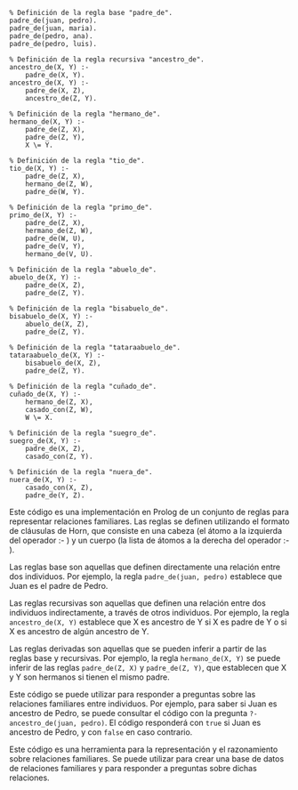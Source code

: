 ```
% Definición de la regla base "padre_de".
padre_de(juan, pedro).
padre_de(juan, maria).
padre_de(pedro, ana).
padre_de(pedro, luis).

% Definición de la regla recursiva "ancestro_de".
ancestro_de(X, Y) :-
    padre_de(X, Y).
ancestro_de(X, Y) :-
    padre_de(X, Z),
    ancestro_de(Z, Y).

% Definición de la regla "hermano_de".
hermano_de(X, Y) :-
    padre_de(Z, X),
    padre_de(Z, Y),
    X \= Y.

% Definición de la regla "tio_de".
tio_de(X, Y) :-
    padre_de(Z, X),
    hermano_de(Z, W),
    padre_de(W, Y).

% Definición de la regla "primo_de".
primo_de(X, Y) :-
    padre_de(Z, X),
    hermano_de(Z, W),
    padre_de(W, U),
    padre_de(V, Y),
    hermano_de(V, U).

% Definición de la regla "abuelo_de".
abuelo_de(X, Y) :-
    padre_de(X, Z),
    padre_de(Z, Y).

% Definición de la regla "bisabuelo_de".
bisabuelo_de(X, Y) :-
    abuelo_de(X, Z),
    padre_de(Z, Y).

% Definición de la regla "tataraabuelo_de".
tataraabuelo_de(X, Y) :-
    bisabuelo_de(X, Z),
    padre_de(Z, Y).

% Definición de la regla "cuñado_de".
cuñado_de(X, Y) :-
    hermano_de(Z, X),
    casado_con(Z, W),
    W \= X.

% Definición de la regla "suegro_de".
suegro_de(X, Y) :-
    padre_de(X, Z),
    casado_con(Z, Y).

% Definición de la regla "nuera_de".
nuera_de(X, Y) :-
    casado_con(X, Z),
    padre_de(Y, Z).
```

Este código es una implementación en Prolog de un conjunto de reglas para representar relaciones familiares. Las reglas se definen utilizando el formato de cláusulas de Horn, que consiste en una cabeza (el átomo a la izquierda del operador :- ) y un cuerpo (la lista de átomos a la derecha del operador :- ).

Las reglas base son aquellas que definen directamente una relación entre dos individuos. Por ejemplo, la regla `padre_de(juan, pedro)` establece que Juan es el padre de Pedro.

Las reglas recursivas son aquellas que definen una relación entre dos individuos indirectamente, a través de otros individuos. Por ejemplo, la regla `ancestro_de(X, Y)` establece que X es ancestro de Y si X es padre de Y o si X es ancestro de algún ancestro de Y.

Las reglas derivadas son aquellas que se pueden inferir a partir de las reglas base y recursivas. Por ejemplo, la regla `hermano_de(X, Y)` se puede inferir de las reglas `padre_de(Z, X)` y `padre_de(Z, Y)`, que establecen que X y Y son hermanos si tienen el mismo padre.

Este código se puede utilizar para responder a preguntas sobre las relaciones familiares entre individuos. Por ejemplo, para saber si Juan es ancestro de Pedro, se puede consultar el código con la pregunta `?- ancestro_de(juan, pedro)`. El código responderá con `true` si Juan es ancestro de Pedro, y con `false` en caso contrario.

Este código es una herramienta para la representación y el razonamiento sobre relaciones familiares. Se puede utilizar para crear una base de datos de relaciones familiares y para responder a preguntas sobre dichas relaciones.